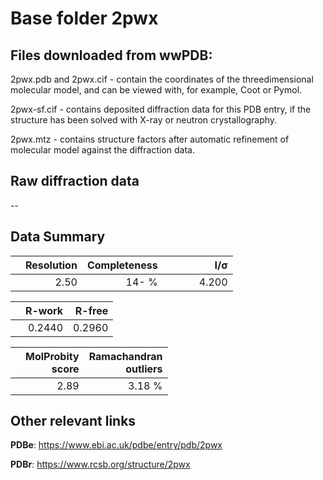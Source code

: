 # Base folder 2pwx

## Files downloaded from wwPDB:

2pwx.pdb and 2pwx.cif - contain the coordinates of the threedimensional molecular model, and can be viewed with, for example, Coot or Pymol.

2pwx-sf.cif - contains deposited diffraction data for this PDB entry, if the structure has been solved with X-ray or neutron crystallography.

2pwx.mtz - contains structure factors after automatic refinement of molecular model against the diffraction data.

## Raw diffraction data

--<br> 

## Data Summary
|   | Resolution | Completeness| I/$\boldsymbol{\sigma}$ |
|---|-------------:|----------------:|--------------:|
|   |2.50|  14- %|<img width=50/>4.200|

|   | **R-work**| **R-free**   
|---|-------------:|----------------:|           
||0.2440|0.2960|

|   |**MolProbity<br>score**| **Ramachandran<br>outliers** 
|---|-------------:|----------------:|
||2.89|3.18 %|

## Other relevant links 
**PDBe**:  https://www.ebi.ac.uk/pdbe/entry/pdb/2pwx
 
**PDBr**: https://www.rcsb.org/structure/2pwx 

